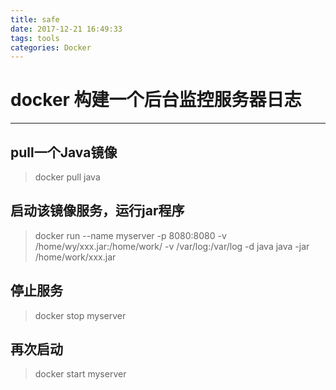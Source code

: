 ```yaml
---
title: safe
date: 2017-12-21 16:49:33
tags: tools
categories: Docker
---
```

# docker 构建一个后台监控服务器日志

---
## pull一个Java镜像

> docker pull java

## 启动该镜像服务，运行jar程序

> docker run --name myserver -p 8080:8080 -v /home/wy/xxx.jar:/home/work/ -v /var/log:/var/log -d java java -jar /home/work/xxx.jar

## 停止服务

> docker stop myserver

## 再次启动

> docker start myserver

